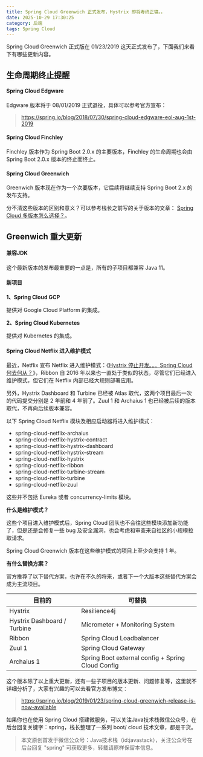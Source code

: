 ```yaml
---
title: Spring Cloud Greenwich 正式发布，Hystrix 即将寿终正寝。。
date: 2025-10-29 17:30:25
category: 后端
tags: Spring Cloud
---
```


Spring Cloud Greenwich 正式版在 01/23/2019 这天正式发布了，下面我们来看下有哪些更新内容。

## 生命周期终止提醒

#### Spring Cloud Edgware 

Edgware 版本将于 08/01/2019 正式退役，具体可以参考官方宣布：

> https://spring.io/blog/2018/07/30/spring-cloud-edgware-eol-aug-1st-2019

#### Spring Cloud Finchley

Finchley 版本作为 Spring Boot 2.0.x 的主要版本，Finchley 的生命周期也会由 Spring Boot 2.0.x 版本的终止而终止。

#### Spring Cloud Greenwich

Greenwich 版本现在作为一个次要版本，它后续将继续支持 Spring Boot 2.x 的发布支持。

分不清这些版本的区别和意义？可以参考栈长之前写的关于版本的文章：
[Spring Cloud 多版本怎么选择？](https://mp.weixin.qq.com/s/IqlHFsIrFJ5vBG9-1gldJw)。

## Greenwich 重大更新

#### 兼容JDK

这个最新版本的发布最重要的一点是，所有的子项目都兼容 Java 11。

#### 新项目

**1、Spring Cloud GCP**

提供对 Google Cloud Platform 的集成。

**2、Spring Cloud Kubernetes**

提供对 Kubernetes 的集成。

#### Spring Cloud Netflix 进入维护模式

最近，Netflix 宣布 Netflix 进入维护模式：《[Hystrix 停止开发。。。Spring Cloud 何去何从？](https://mp.weixin.qq.com/s/WPb8yUYPyvDCKJVb--W63Q)》，Ribbon 自 2016 年以来也一直处于类似的状态，尽管它们已经进入维护模式，但它们在 Netflix 内部已经大规则部署应用。

另外，Hystrix Dashboard 和 Turbine 已经被 Atlas 取代，这两个项目最后一次的代码提交分别是 2 年前和 4 年前了。Zuul 1 和 Archaius 1 也已经被后续的版本取代，不再向后续版本兼容。

以下 Spring Cloud Netflix 模块及相应启动器将进入维护模式：

- spring-cloud-netflix-archaius
- spring-cloud-netflix-hystrix-contract
- spring-cloud-netflix-hystrix-dashboard
- spring-cloud-netflix-hystrix-stream
- spring-cloud-netflix-hystrix
- spring-cloud-netflix-ribbon
- spring-cloud-netflix-turbine-stream
- spring-cloud-netflix-turbine
- spring-cloud-netflix-zuul

这些并不包括 Eureka 或者 concurrency-limits 模块。

**什么是维护模式？**

这些个项目进入维护模式后，Spring Cloud 团队也不会往这些模块添加新功能了，但是还是会修复一些 bug 及安全漏洞，也会考虑和审查来自社区的小规模拉取请求。

Spring Cloud Greenwich 版本在这些维护模式的项目上至少会支持 1 年。

**有什么替换方案？**

官方推荐了以下替代方案，也许在不久的将来，或者下一个大版本这些替代方案会成为主流项目。

目前的 | 可替换
---|---
Hystrix	   |  Resilience4j
Hystrix Dashboard / Turbine   |  Micrometer + Monitoring System
Ribbon	   |  Spring Cloud Loadbalancer
Zuul 1	   |  Spring Cloud Gateway
Archaius 1 |  Spring Boot external config + Spring Cloud Config

这个版本除了以上重大更新，还有一些子项目的版本更新、问题修复等，这里就不详细分析了，大家有兴趣的可以去看官方发布博文：

> https://spring.io/blog/2019/01/23/spring-cloud-greenwich-release-is-now-available

如果你也在使用 Spring Cloud 搭建微服务，可以关注Java技术栈微信公众号，在后台回复关键字：spring，栈长整理了一系列 boot/ cloud 技术文章，都是干货。

> 本文原创首发于微信公众号：Java技术栈（id:javastack），关注公众号在后台回复 "spring" 可获取更多，转载请原样保留本信息。